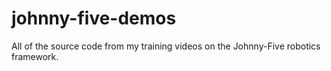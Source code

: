 # johnny-five-demos
All of the source code from my training videos on the Johnny-Five robotics framework.
